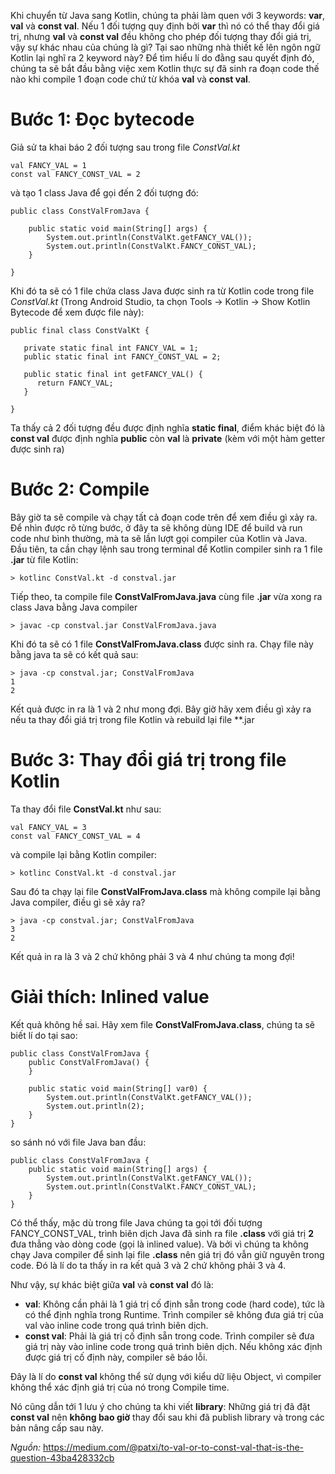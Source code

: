 Khi chuyển từ Java sang Kotlin, chúng ta phải làm quen với 3 keywords: **var**, **val** và **const val**. Nếu 1 đối tượng quy định bởi **var** thì nó có thể thay đổi giá trị, nhưng **val** và **const val** đều không cho phép đối tượng thay đổi giá trị, vậy sự khác nhau của chúng là gì? Tại sao những nhà thiết kế lên ngôn ngữ Kotlin lại nghĩ ra 2 keyword này? Để tìm hiểu lí do đằng sau quyết định đó, chúng ta sẽ bắt đầu bằng việc xem Kotlin thực sự đã sinh ra đoạn code thế nào khi compile 1 đoạn code chứ từ khóa **val** và **const val**.

# Bước 1: Đọc bytecode
Giả sử ta khai báo 2 đối tượng sau trong file *ConstVal.kt*
```
val FANCY_VAL = 1
const val FANCY_CONST_VAL = 2
```
và tạo 1 class Java để gọi đến 2 đối tượng đó:
```
public class ConstValFromJava {

    public static void main(String[] args) {
        System.out.println(ConstValKt.getFANCY_VAL());
        System.out.println(ConstValKt.FANCY_CONST_VAL);
    }

}
```
Khi đó ta sẽ có 1 file chứa class Java được sinh ra từ Kotlin code trong file *ConstVal.kt* (Trong Android Studio, ta chọn Tools -> Kotlin -> Show Kotlin Bytecode để xem được file này):
```
public final class ConstValKt {

   private static final int FANCY_VAL = 1;
   public static final int FANCY_CONST_VAL = 2;

   public static final int getFANCY_VAL() {
      return FANCY_VAL;
   }
   
}
```
Ta thấy cả 2 đối tượng đều được định nghĩa **static final**, điểm khác biệt đó là **const val** được định nghĩa **public** còn **val** là **private** (kèm với một hàm getter được sinh ra)

# Bước 2: Compile
Bây giờ ta sẽ compile và chạy tất cả đoạn code trên để xem điều gì xảy ra.
Để nhìn được rõ từng bước, ở đây ta sẽ không dùng IDE để build và run code như bình thường, mà ta sẽ lần lượt gọi compiler của Kotlin và Java.
Đầu tiên, ta cần chạy lệnh sau trong terminal để Kotlin compiler sinh ra 1 file **.jar** từ file Kotlin:
```
> kotlinc ConstVal.kt -d constval.jar
```
Tiếp theo, ta compile file **ConstValFromJava.java** cùng file **.jar** vừa xong ra class Java bằng Java compiler
```
> javac -cp constval.jar ConstValFromJava.java
```
Khi đó ta sẽ có 1 file **ConstValFromJava.class** được sinh ra. Chạy file này bằng java ta sẽ có kết quả sau:
```
> java -cp constval.jar; ConstValFromJava
1
2
```
Kết quả được in ra là 1 và 2 như mong đợi.
Bây giờ hãy xem điều gì xảy ra nếu ta thay đổi giá trị trong file Kotlin và rebuild lại file **.jar

# Bước 3: Thay đổi giá trị trong file Kotlin
Ta thay đổi file **ConstVal.kt** như sau:
```
val FANCY_VAL = 3
const val FANCY_CONST_VAL = 4
```
và compile lại bằng Kotlin compiler:
```
> kotlinc ConstVal.kt -d constval.jar
```
Sau đó ta chạy lại file **ConstValFromJava.class** mà không compile lại bằng Java compiler, điều gì sẽ xảy ra?
```
> java -cp constval.jar; ConstValFromJava
3
2
```
Kết quả in ra là 3 và 2 chứ không phải 3 và 4 như chúng ta mong đợi!

# Giải thích: Inlined value
Kết quả không hề sai. Hãy xem file **ConstValFromJava.class**, chúng ta sẽ biết lí do tại sao:
```
public class ConstValFromJava {
    public ConstValFromJava() {
    }

    public static void main(String[] var0) {
        System.out.println(ConstValKt.getFANCY_VAL());
        System.out.println(2);
    }
}
```
so sánh nó với file Java ban đầu:
```
public class ConstValFromJava {
    public static void main(String[] args) {
        System.out.println(ConstValKt.getFANCY_VAL());
        System.out.println(ConstValKt.FANCY_CONST_VAL);
    }
}
```
Có thể thấy, mặc dù trong file Java chúng ta gọi tới đối tượng FANCY_CONST_VAL, trình biên dịch Java đã sinh ra file **.class** với giá trị **2** đưa thẳng vào dòng code (gọi là inlined value). Và bởi vì chúng ta không chạy Java compiler để sinh lại file **.class** nên giá trị đó vẫn giữ nguyên trong code. Đó là lí do ta thấy in ra kết quả 3 và 2 chứ không phải 3 và 4.

Như vậy, sự khác biệt giữa **val** và **const val** đó là:
- **val**: Không cần phải là 1 giá trị cố định sẵn trong code (hard code), tức là có thể định nghĩa trong Runtime. Trình compiler sẽ không đưa giá trị của val vào inline code trong quá trình biên dịch.
- **const val**: Phải là giá trị cố định sẵn trong code. Trình compiler sẽ đưa giá trị này vào inline code trong quá trình biên dịch. Nếu không xác định được giá trị cố định này, compiler sẽ báo lỗi.

Đây là lí do **const val**  không thể sử dụng với kiểu dữ liệu Object, vì compiler không thể xác định giá trị của nó trong Compile time.

Nó cũng dẫn tới 1 lưu ý cho chúng ta khi viết **library**: Những giá trị đã đặt **const val** nên **không bao giờ** thay đổi sau khi đã publish library và trong các bản nâng cấp sau này.

*Nguồn:* https://medium.com/@patxi/to-val-or-to-const-val-that-is-the-question-43ba428332cb